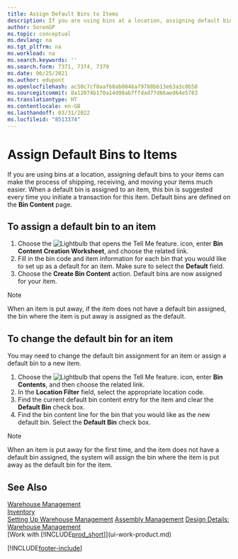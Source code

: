 ```yaml
---
title: Assign Default Bins to Items
description: If you are using bins at a location, assigning default bins to your items can make the process of shipping, receiving, and moving your items much easier.
author: SorenGP
ms.topic: conceptual
ms.devlang: na
ms.tgt_pltfrm: na
ms.workload: na
ms.search.keywords: ''
ms.search.form: 7371, 7374, 7379
ms.date: 06/25/2021
ms.author: edupont
ms.openlocfilehash: ac50c7cf8aaf68ab0846a79788bb13e63a3c8b50
ms.sourcegitcommit: 8a12074b170a14d98ab7ffdad77d66aed64e5783
ms.translationtype: HT
ms.contentlocale: en-GB
ms.lasthandoff: 03/31/2022
ms.locfileid: "8513374"
---
```

# <a name="assign-default-bins-to-items"></a>Assign Default Bins to Items
If you are using bins at a location, assigning default bins to your items can make the process of shipping, receiving, and moving your items much easier. When a default bin is assigned to an item, this bin is suggested every time you initiate a transaction for this item. Default bins are defined on the **Bin Content** page.  

## <a name="to-assign-a-default-bin-to-an-item"></a>To assign a default bin to an item
1.  Choose the ![Lightbulb that opens the Tell Me feature.](media/ui-search/search_small.png "Tell me what you want to do") icon, enter **Bin Content Creation Worksheet**, and choose the related link.  
2.  Fill in the bin code and item information for each bin that you would like to set up as a default for an item. Make sure to select the **Default** field.  
3.  Choose the **Create Bin Content** action. Default bins are now assigned for your item.  

> [!NOTE]  
>  When an item is put away, if the item does not have a default bin assigned, the bin where the item is put away is assigned as the default.  

## <a name="to-change-the-default-bin-for-an-item"></a>To change the default bin for an item  
You may need to change the default bin assignment for an item or assign a default bin to a new item.
1.  Choose the ![Lightbulb that opens the Tell Me feature.](media/ui-search/search_small.png "Tell me what you want to do") icon, enter **Bin Contents**, and then choose the related link.  
2.  In the **Location Filter** field, select the appropriate location code.  
3.  Find the current default bin content entry for the item and clear the **Default Bin** check box.  
4.  Find the bin content line for the bin that you would like as the new default bin. Select the **Default Bin** check box.  

> [!NOTE]  
>  When an item is put away for the first time, and the item does not have a default bin assigned, the system will assign the bin where the item is put away as the default bin for the item.  

## <a name="see-also"></a>See Also  
[Warehouse Management](warehouse-manage-warehouse.md)  
[Inventory](inventory-manage-inventory.md)  
[Setting Up Warehouse Management](warehouse-setup-warehouse.md) 
[Assembly Management](assembly-assemble-items.md)
[Design Details: Warehouse Management](design-details-warehouse-management.md)  
[Work with [!INCLUDE[prod_short](includes/prod_short.md)]](ui-work-product.md)


[!INCLUDE[footer-include](includes/footer-banner.md)]